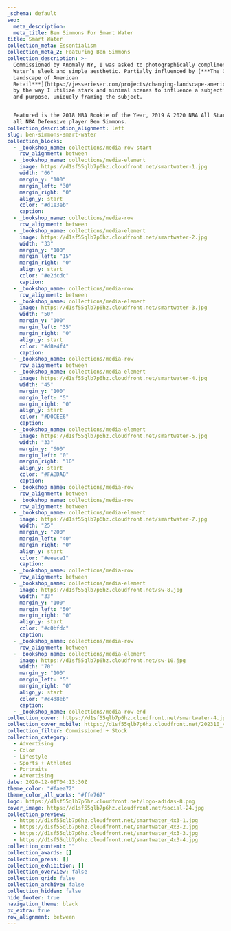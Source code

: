 ```yaml
---
_schema: default
seo:
  meta_description:
  meta_title: Ben Simmons For Smart Water
title: Smart Water
collection_meta: Essentialism
collection_meta_2: Featuring Ben Simmons
collection_description: >-
  Commissioned by Anomaly NY, I was asked to photographically compliment Smart
  Water’s sleek and simple aesthetic. Partially influenced by [***The Changing
  Landscape of American
  Retail***](https://jesserieser.com/projects/changing-landscape-american-retail/)
  by the way I utilize stark and minimal scenes to influence a subject’s actions
  and purpose, uniquely framing the subject.


  Featured is the 2018 NBA Rookie of the Year, 2019 & 2020 NBA All Star and 2020
  all NBA Defensive player Ben Simmons.
collection_description_alignment: left
slug: ben-simmons-smart-water
collection_blocks:
  - _bookshop_name: collections/media-row-start
    row_alignment: between
  - _bookshop_name: collections/media-element
    image: https://d1sf55qlb7p6hz.cloudfront.net/smartwater-1.jpg
    width: "66"
    margin_y: "100"
    margin_left: "30"
    margin_right: "0"
    align_y: start
    color: "#d1e3eb"
    caption:
  - _bookshop_name: collections/media-row
    row_alignment: between
  - _bookshop_name: collections/media-element
    image: https://d1sf55qlb7p6hz.cloudfront.net/smartwater-2.jpg
    width: "33"
    margin_y: "100"
    margin_left: "15"
    margin_right: "0"
    align_y: start
    color: "#e2dcdc"
    caption:
  - _bookshop_name: collections/media-row
    row_alignment: between
  - _bookshop_name: collections/media-element
    image: https://d1sf55qlb7p6hz.cloudfront.net/smartwater-3.jpg
    width: "50"
    margin_y: "100"
    margin_left: "35"
    margin_right: "0"
    align_y: start
    color: "#d8e4f4"
    caption:
  - _bookshop_name: collections/media-row
    row_alignment: between
  - _bookshop_name: collections/media-element
    image: https://d1sf55qlb7p6hz.cloudfront.net/smartwater-4.jpg
    width: "45"
    margin_y: "100"
    margin_left: "5"
    margin_right: "0"
    align_y: start
    color: "#D0CEE6"
    caption:
  - _bookshop_name: collections/media-element
    image: https://d1sf55qlb7p6hz.cloudfront.net/smartwater-5.jpg
    width: "33"
    margin_y: "600"
    margin_left: "0"
    margin_right: "10"
    align_y: start
    color: "#FABDAB"
    caption:
  - _bookshop_name: collections/media-row
    row_alignment: between
  - _bookshop_name: collections/media-row
    row_alignment: between
  - _bookshop_name: collections/media-element
    image: https://d1sf55qlb7p6hz.cloudfront.net/smartwater-7.jpg
    width: "25"
    margin_y: "200"
    margin_left: "40"
    margin_right: "0"
    align_y: start
    color: "#eeece1"
    caption:
  - _bookshop_name: collections/media-row
    row_alignment: between
  - _bookshop_name: collections/media-element
    image: https://d1sf55qlb7p6hz.cloudfront.net/sw-8.jpg
    width: "33"
    margin_y: "100"
    margin_left: "50"
    margin_right: "0"
    align_y: start
    color: "#c0bfdc"
    caption:
  - _bookshop_name: collections/media-row
    row_alignment: between
  - _bookshop_name: collections/media-element
    image: https://d1sf55qlb7p6hz.cloudfront.net/sw-10.jpg
    width: "70"
    margin_y: "100"
    margin_left: "5"
    margin_right: "0"
    align_y: start
    color: "#c4d8eb"
    caption:
  - _bookshop_name: collections/media-row-end
collection_cover: https://d1sf55qlb7p6hz.cloudfront.net/smartwater-4.jpg
collection_cover_mobile: https://d1sf55qlb7p6hz.cloudfront.net/202310_vert-covers-11.jpg
collection_filter: Commissioned + Stock
collection_category:
  - Advertising
  - Color
  - Lifestyle
  - Sports + Athletes
  - Portraits
  - Advertising
date: 2020-12-08T04:13:30Z
theme_color: "#faea72"
theme_color_all_works: "#ffe767"
logo: https://d1sf55qlb7p6hz.cloudfront.net/logo-adidas-8.png
cover_image: https://d1sf55qlb7p6hz.cloudfront.net/social-24.jpg
collection_preview:
  - https://d1sf55qlb7p6hz.cloudfront.net/smartwater_4x3-1.jpg
  - https://d1sf55qlb7p6hz.cloudfront.net/smartwater_4x3-2.jpg
  - https://d1sf55qlb7p6hz.cloudfront.net/smartwater_4x3-3.jpg
  - https://d1sf55qlb7p6hz.cloudfront.net/smartwater_4x3-4.jpg
collection_content: ""
collection_awards: []
collection_press: []
collection_exhibition: []
collection_overview: false
collection_grid: false
collection_archive: false
collection_hidden: false
hide_footer: true
navigation_theme: black
px_extra: true
row_alignment: between
---
```

